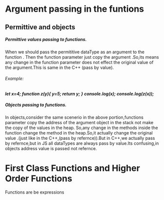 # Argument passing in the funtions
## Permittive and objects 
##### Permittive values passing to functions.
 When we should pass the permititive dataType as an argument to the function .
 Then the function parameter just copy the argument .So,its means any change in the
 function parameter does not effect the original value of the argument.This is same
 in the C++ (pass by value).
 ###### Example:
 ***let x=4; 
    function z(y){ 
     y=5; 
     return y; 
   } 
 console.log(x); 
 console.log(z(x));*** 
##### Objects passing to functions.
 In objects,consider the same scenerio in the above portion,functions parameter copy the
 address of the argument object in the stack not make the copy of the values in the heap.
 So,any change in the methods inside the function change the method in the heap.So,it actually 
 change the original value .(just like in the C++,(pass by refernce)).But in C++,we actually
 pass by refernce,but in JS all dataTypes are always pass by value.Its confusing,in objects 
 address value is passed not refernce.


# First Class Functions and Higher Order Functions
 Functions are be expressions